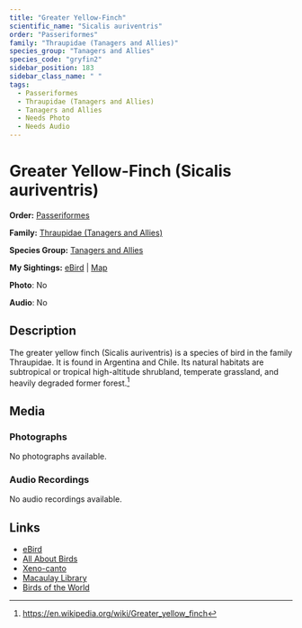 ```yaml
---
title: "Greater Yellow-Finch"
scientific_name: "Sicalis auriventris"
order: "Passeriformes"
family: "Thraupidae (Tanagers and Allies)"
species_group: "Tanagers and Allies"
species_code: "gryfin2"
sidebar_position: 183
sidebar_class_name: " "
tags: 
  - Passeriformes
  - Thraupidae (Tanagers and Allies)
  - Tanagers and Allies
  - Needs Photo
  - Needs Audio
---
```


# Greater Yellow-Finch (Sicalis auriventris)

**Order:** [Passeriformes](/tags/passeriformes)

**Family:** [Thraupidae (Tanagers and Allies)](/tags/thraupidae-tanagers-and-allies)

**Species Group:** [Tanagers and Allies](/tags/tanagers-and-allies)

**My Sightings:** [eBird](https://ebird.org/lifelist?r=world&time=life&spp=gryfin2) | [Map](/map?species_code=gryfin2)

**Photo**: No 

**Audio**: No

## Description
The greater yellow finch (Sicalis auriventris) is a species of bird in the family Thraupidae.
It is found in Argentina and Chile.
Its natural habitats are subtropical or tropical high-altitude shrubland, temperate grassland, and heavily degraded former forest.[^1]

[^1]: https://en.wikipedia.org/wiki/Greater_yellow_finch

## Media
### Photographs
No photographs available.

### Audio Recordings
No audio recordings available.

## Links
* [eBird](https://ebird.org/species/gryfin2) 
* [All About Birds](https://www.allaboutbirds.org/guide/gryfin2) 
* [Xeno-canto](https://www.xeno-canto.org/species/sicalis-auriventris) 
* [Macaulay Library](https://search.macaulaylibrary.org/catalog?taxonCode=gryfin2&sort=rating_rank_desc)
* [Birds of the World](https://birdsoftheworld.org/bow/species/gryfin2)
